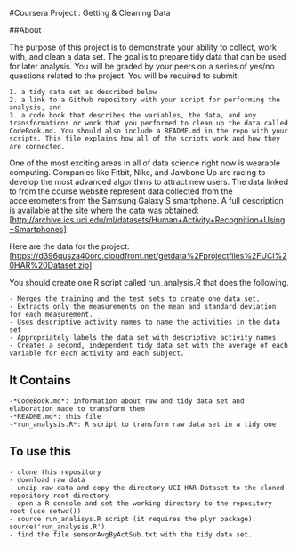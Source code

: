 #Coursera Project : Getting & Cleaning Data

##About

The purpose of this project is to demonstrate your ability to collect, work with, and clean a data set. The goal is to prepare tidy data that can be used for later analysis. You will be graded by your peers on a series of yes/no questions related to the project.
You will be required to submit:

    1. a tidy data set as described below
    2. a link to a Github repository with your script for performing the analysis, and
    3. a code book that describes the variables, the data, and any transformations or work that you performed to clean up the data called CodeBook.md. You should also include a README.md in the repo with your scripts. This file explains how all of the scripts work and how they are connected.

One of the most exciting areas in all of data science right now is wearable computing. Companies like Fitbit, Nike, and Jawbone Up are racing to develop the most advanced algorithms to attract new users. The data linked to from the course website represent data collected from the accelerometers from the Samsung Galaxy S smartphone. A full description is available at the site where the data was obtained: [http://archive.ics.uci.edu/ml/datasets/Human+Activity+Recognition+Using+Smartphones]

Here are the data for the project: [https://d396qusza40orc.cloudfront.net/getdata%2Fprojectfiles%2FUCI%20HAR%20Dataset.zip]

You should create one R script called run_analysis.R that does the following.

    - Merges the training and the test sets to create one data set.
    - Extracts only the measurements on the mean and standard deviation for each measurement.
    - Uses descriptive activity names to name the activities in the data set
    - Appropriately labels the data set with descriptive activity names.
    - Creates a second, independent tidy data set with the average of each variable for each activity and each subject.

## It Contains

    -*CodeBook.md*: information about raw and tidy data set and elaboration made to transform them
    -*README.md*: this file
    -*run_analysis.R*: R script to transform raw data set in a tidy one

## To use this
    - clone this repository
    - download raw data
    - unzip raw data and copy the directory UCI HAR Dataset to the cloned repository root directory
    - open a R console and set the working directory to the repository root (use setwd())
    - source run_analisys.R script (it requires the plyr package): source('run_analysis.R')
    - find the file sensorAvgByActSub.txt with the tidy data set.
